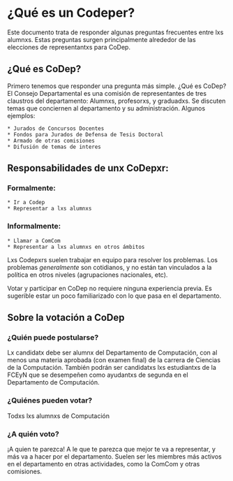 # ¿Qué es un Codeper?

Este documento trata de responder algunas preguntas frecuentes entre lxs alumnxs. Estas preguntas surgen principalmente alrededor
de las elecciones de representantxs para CoDep.

## ¿Qué es CoDep?

Primero tenemos que responder una pregunta más simple. ¿Qué es CoDep? El Consejo Departamental es una comisión de
representantes de tres claustros del departamento: Alumnxs, profesorxs, y graduadxs.
Se discuten temas que conciernen al departamento y su administración. Algunos ejemplos:

    * Jurados de Concursos Docentes
    * Fondos para Jurados de Defensa de Tesis Doctoral
    * Armado de otras comisiones
    * Difusión de temas de interes

## Responsabilidades de unx CoDepxr:

### Formalmente:

    * Ir a Codep
    * Representar a lxs alumnxs

### Informalmente:

    * Llamar a ComCom
    * Representar a lxs alumnxs en otros ámbitos

Lxs Codepxrs suelen trabajar en equipo para resolver los problemas. Los problemas *generalmente* son cotidianos, y no están
tan vinculados a la política en otros niveles (agrupaciones nacionales, etc).

Votar y participar en CoDep no requiere ninguna experiencia previa. Es sugerible estar un poco familiarizado con lo que pasa en el departamento.

## Sobre la votación a CoDep

### ¿Quién puede postularse?

Lx candidatx debe ser alumnx del Departamento de Computación, con al menos una materia aprobada (con examen final) de
la carrera de Ciencias de la Computación. También podrán ser candidatxs lxs estudiantxs de la FCEyN que se desempeñen como
ayudantxs de segunda en el Departamento de Computación.

### ¿Quiénes pueden votar?

Todxs lxs alumnxs de Computación


### ¿A quién voto?

¡A quien te parezca! A le que te parezca que mejor te va a representar, y más va a hacer por el departamento. Suelen ser les miembres más activos en el departamento en otras actividades, como la ComCom y otras comisiones.